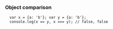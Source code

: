 ### Object comparison
```
  var x = {a: 'b'}; var y = {a: 'b'}; 
  console.log(x == y, x === y); // false, false
```
